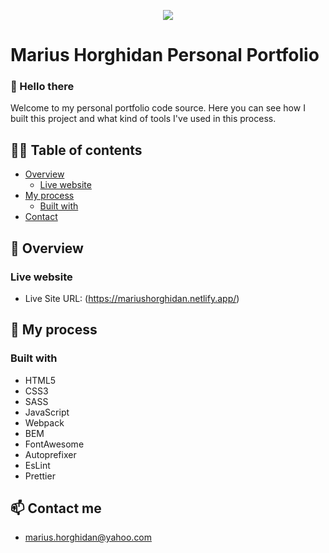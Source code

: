 <p text align="center">
    <img src="/img/logo.svg">
<p>

# Marius Horghidan Personal Portfolio

### 👋 Hello there 

Welcome to my personal portfolio code source. Here you can see how I built this project and what kind of tools I've used in this process.

## 👨‍💻 Table of contents

- [Overview](#-overview)
  - [Live website](#live-website)
- [My process](#-my-process)
  - [Built with](#built-with)
- [Contact](#-contact-me)

## 🔭 Overview

### Live website

- Live Site URL: (https://mariushorghidan.netlify.app/)

## 🚀 My process

### Built with

- HTML5
- CSS3
- SASS
- JavaScript
- Webpack
- BEM
- FontAwesome
- Autoprefixer
- EsLint
- Prettier 


## 📫 Contact me 

- marius.horghidan@yahoo.com